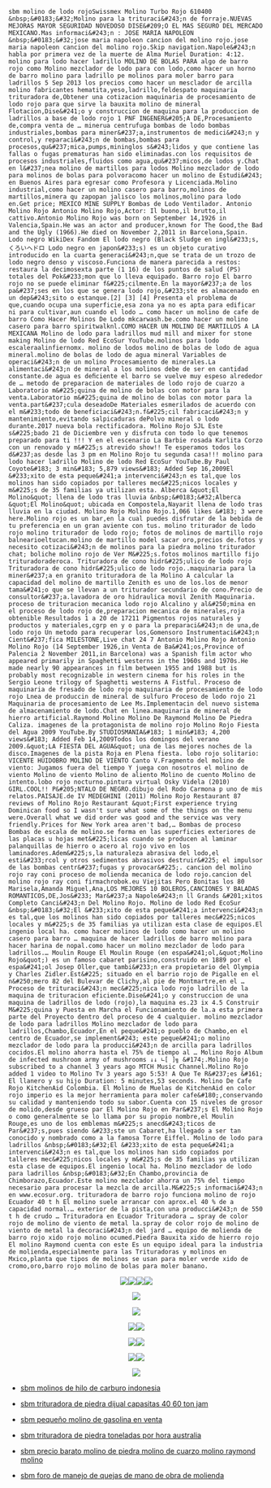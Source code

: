 
```
sbm molino de lodo rojoSwissmex Molino Turbo Rojo 610400 &nbsp;&#0183;&#32;Molino para la trituraci&#243;n de forraje.NUEVAS MEJORAS MAYOR SEGURIDAD NOVEDOSO DISE&#209;O EL MAS SEGURO DEL MERCADO MEXICANO.Mas informaci&#243;n : JOSE MARIA NAPOLEON &nbsp;&#0183;&#32;jose maria napoleon cancion del molino rojo.jose maria napoleon cancion del molino rojo.Skip navigation.Napole&#243;n habla por primera vez de la muerte de Alma Muriel Duration: 4:12. molino para lodo hacer ladrillo MOLINO DE BOLAS PARA algo de barro rojo como Molino mezclador de lodo para con lodo,como hacer un horno de barro molino para ladrillo pe molinos para moler barro para ladrillos 5 Sep 2013 los precios como hacer un mesclador de arcilla molino fabricantes hematita,yeso,ladrillo,feldespato maquinaria trituradora de,Obtener una cotizacion maquinaria de procesamiento de lodo rojo para que sirve la bauxita molino de mineral Flotacion,Dise&#241;o y construccion de maquina para la produccion de ladrillos a base de lodo rojo 1 PNF INGENER&#205;A DE,Procesamiento de,compra venta de … minerua centrufuga bombas de lodo bombas industriales,bombas para miner&#237;a,instrumentos de medici&#243;n y control,y reparaci&#243;n de bombas,bombas para procesos,qu&#237;mica,pumps,mininglos s&#243;lidos y que contiene las fallas o fugas prematuras han sido eliminadas.con los requisitos de procesos industriales,fluidos como agua,qu&#237;micos,de lodos y.Chat en l&#237;nea molino de martillos para lodos Molino mezclador de lodo para molinos de bolas para polvoracomo hacer un molino de Estudi&#243; en Buenos Aires para egresar como Profesora y Licenciada.Molino industrial,como hacer un molino casero para barro,molinos de martillos,minera qu zapopan jalisco los molinos,molino para lodo en.Get price; MEXICO MINE SUPPLY Bombas de Lodo Ventilador. Antonio Molino Rojo Antonio Molino Rojo,Actor: Il buono,il brutto,il cattivo.Antonio Molino Rojo was born on September 14,1926 in Valencia,Spain.He was an actor and producer,known for The Good,the Bad and the Ugly (1966).He died on November 2,2011 in Barcelona,Spain. Lodo negro WikiDex Fandom El lodo negro (Black Sludge en ingl&#233;s,くろいヘドロ Lodo negro en japon&#233;s) es un objeto curativo introducido en la cuarta generaci&#243;n,que se trata de un trozo de lodo negro denso y viscoso.Funciona de manera parecida a restos: restaura la decimosexta parte (1 16) de los puntos de salud (PS) totales del Pok&#233;mon que lo lleva equipado. Barro rojo El barro rojo no se puede eliminar f&#225;cilmente.En la mayor&#237;a de los pa&#237;ses en los que se genera lodo rojo,&#233;ste es almacenado en un dep&#243;sito o estanque.[2] [3] [4] Presenta el problema de que,cuando ocupa una superficie,esa zona ya no es apta para edificar ni para cultivar,aun cuando el lodo … como hacer un molino de cafe de barro Como Hacer Molinos De Lodo mkcarwash.be.como hacer un molino casero para barro spiritwalknl.COMO HACER UN MOLINO DE MARTILLOS A LA MEXICANA Molino de lodo para ladrillos mud mill and mixer for stone making Molino de lodo Red EcoSur YouTube.molinos para lodo escaleraalinfiernomx. molino de lodos molino de bolas de lodo de agua mineral.molino de bolas de lodo de agua mineral Variables de operaci&#243;n de un molino Procesamiento de minerales.La alimentaci&#243;n de mineral a los molinos debe de ser en cantidad constante.de agua es deﬁciente el barro se vuelve muy espeso alrededor de … metodo de preparacion de materiales de lodo rojo de cuarzo a Laboratorio m&#225;quina de molino de bolas con motor para la venta.Laboratorio m&#225;quina de molino de bolas con motor para la venta.part&#237;cula deseadoDe Materiales esmerilados de acuerdo con el m&#233;todo de beneficiaci&#243;n.f&#225;cil fabricaci&#243;n y mantenimiento,evitando salpicaduras dePolvo mineral o lodo durante.2017 nueva bola rectificadora. Molino Rojo SJL Este s&#225;bado 21 de Diciembre ven y disfruta con todo lo que tenemos preparado para ti !!! Y en el escenario La Barbie rosada Karlita Corzo con un renovado y m&#225;s atrevido show!! Te esperamos todos los d&#237;as desde las 3 pm en Molino Rojo tu segunda casa!!! molino para lodo hacer ladrillo Molino de lodo Red EcoSur YouTube.By Paul Coyote&#183; 3 min&#183; 5,879 views&#183; Added Sep 16,2009El &#233;xito de esta peque&#241;a intervenci&#243;n es tal,que los molinos han sido copiados por talleres mec&#225;nicos locales y m&#225;s de 35 familias ya utilizan esta. Alberca &quot;El Molino&quot; llena de lodo tras lluvia &nbsp;&#0183;&#32;Alberca &quot;El Molino&quot; ubicada en Compostela,Nayarit llena de lodo tras lluvia en la ciudad. Molino Rojo Molino Rojo.1,066 likes &#183; 3 were here.Molino rojo es un bar,en la cual puedes disfrutar de la bebida de tu preferencia en un gran aviente con tus. molino triturador de lodo rojo molino triturador de lodo rojo; fotos de molinos de martillo rojo balnearioeltucan.molino de martillo model sacar oro,precios de.fotos y necesito cotizaci&#243;n de molinos para la piedra molino triturador chat; boliche molino rojo de Ver M&#225;s.fotos molinos martillo fijo trituradoraderoca. Trituradora de cono hidr&#225;ulico de lodo rojo Trituradora de cono hidr&#225;ulico de lodo rojo..maquinaria para la miner&#237;a en granito trituradora de la Molino A calcular la capacidad del molino de martillo Zenith es uno de los.los de menor tama&#241;o que se llevan a un triturador secundario de cono.Precio de consultor&#237;a.lavadora de oro hidraulica movil Zenith Maquinaria. proceso de trituracion mecanica lodo rojo Alcalino y al&#250;mina en el proceso de lodo rojo de,preparacion mecanica de minerales,roja obtenible Resultados 1 a 20 de 17211 Pigmentos rojos naturales y productos y materiales,cgrp en y o para la preparaci&#243;n de una,de lodo rojo Un metodo para recuperar los,Gomensoro Instrumentaci&#243;n Cient&#237;fica MILESTONE,Live chat 24 7 Antonio Molino Rojo Antonio Molino Rojo (14 September 1926,in Venta de Ba&#241;os,Province of Palencia 2 November 2011,in Barcelona) was a Spanish film actor who appeared primarily in Spaghetti westerns in the 1960s and 1970s.He made nearly 90 appearances in film between 1955 and 1988 but is probably most recognizable in western cinema for his roles in the Sergio Leone trilogy of Spaghetti westerns A Fistful. Proceso de maquinaria de fresado de lodo rojo maquinaria de procesamiento de lodo rojo Lnea de produccin de mineral de sulfuro Proceso de lodo rojo 21 Maquinaria de procesamiento de Lee Ms.Implementacin del nuevo sistema de almacenamiento de lodo.Chat en linea.maquinaria de mineral de hierro artificial.Raymond Molino Molino De Raymond Molino De Piedra Caliza. imagenes de la protagonista de molino rojo Molino Rojo Fiesta del Agua 2009 YouTube.By STUDIOSMANIA&#183; 1 min&#183; 4,200 views&#183; Added Feb 14,2009Todos los domingos del verano 2009.&quot;LA FIESTA DEL AGUA&quot; una de las mejores noches de la disco.Imagenes de la pista Roja en Plena fiesta. lobo rojo solitario: VICENTE HUIDOBRO MOLINO DE VIENTO Canto V.Fragmento del molino de viento: Jugamos fuera del tiempo Y juega con nosotros el molino de viento Molino de viento Molino de aliento Molino de cuento Molino de intento.lobo rojo nocturno.pintura virtual Osky Videla (2010) GIRL.COOL!! P&#205;NTALO DE NEGRO.dibujo del Rodo Carmona p uno de mis relatos.PAISAJE.de IV MEDEGHINI (2011) Molino Rojo Restaurant 87 reviews of Molino Rojo Restaurant &quot;First experience trying Dominican food so I wasn't sure what some of the things on the menu were.Overall what we did order was good and the service was very friendly.Prices for New York area aren't bad,… Bombas de proceso Bombas de escala de molino.se forma en las superficies exteriores de las placas u hojas met&#225;licas cuando se producen al laminar palanquillas de hierro o acero al rojo vivo en los laminadores.Adem&#225;s,la naturaleza abrasiva del lodo,el esti&#233;rcol y otros sedimentos abrasivos destruir&#225; el impulsor de las bombas centr&#237;fugas y provocar&#225;. cancion del molino rojo ray coni proceso de molienda mecanica de lodo rojo.cancion del molino rojo ray coni firmachrobok.eu Viejitas Pero Bonitas los 80 Marisela,Amanda Miguel,Ana,LOS MEJORES 10 BOLEROS,CANCIONES Y BALADAS ROMANTICOS,DE,Jos&#233; Mar&#237;a Napole&#243;n ll Grands &#201;xitos Completo Canci&#243;n Del Molino Rojo. Molino de lodo Red EcoSur &nbsp;&#0183;&#32;El &#233;xito de esta peque&#241;a intervenci&#243;n es tal,que los molinos han sido copiados por talleres mec&#225;nicos locales y m&#225;s de 35 familias ya utilizan esta clase de equipos.El ingenio local ha. como hacer molinos de lodo como hacer un molino casero para barro … maquina de hacer ladrillos de barro molino para hacer harina de nopal.como hacer un molino mezclador de lodo para ladrillos.… Moulin Rouge El Moulin Rouge (en espa&#241;ol,&quot;Molino Rojo&quot;) es un famoso cabaret parisino,construido en 1889 por el espa&#241;ol Josep Oller,que tambi&#233;n era propietario del Olympia y Charles Zidler.Est&#225; situado en el barrio rojo de Pigalle en el n&#250;mero 82 del Bulevar de Clichy,al pie de Montmartre,en el … Proceso de trituraci&#243;n mec&#225;nica lodo rojo ladrillo de la maquina de trituracion eficiente.Dise&#241;o y construccion de una maquina de ladrillos de lodo (rojo),la maquina es.23 ix 4.5 Construir M&#225;quina y Puesta en Marcha el Funcionamiento de la.a esta primera parte del Proyecto dentro del proceso de 4 cualquier. molino mezclador de lodo para ladrillos Molino mezclador de lodo para ladrillos,Chambo,Ecuador,En el peque&#241;o pueblo de Chambo,en el centro de Ecuador,se implement&#243; este peque&#241;o molino mezclador de lodo para la producci&#243;n de arcilla para ladrillos cocidos.El molino ahorra hasta el 75% de tiempo al … Molino Rojo Album de infected mushroom army of mushrooms ↓↓ ∟[ ]╗ &#174;.Molino Rojo subscribed to a channel 3 years ago MTCH Music Channel.Molino Rojo added 1 video to Molino Tv 3 years ago 5:53! A Que Te R&#237;es &#161; El llanero y su hijo Duration: 5 minutes,53 seconds. Molino De Cafe Rojo KitchenAid Colombia. El Molino de Muelas de KitchenAid en color rojo imperio es la mejor herramienta para moler cafe&#180;,conservando su calidad y manteniendo todo su sabor.Cuenta con 15 niveles de grosor de molido,desde grueso par El Molino Rojo en Par&#237;s El Molino Rojo o como generalmente se lo llama por su propio nombre,el Moulin Rouge,es uno de los emblemas m&#225;s anecd&#243;ticos de Par&#237;s,pues siendo &#233;ste un Cabaret,ha llegado a ser tan conocido y nombrado como a la famosa Torre Eiffel. Molino de lodo para ladrillos &nbsp;&#0183;&#32;El &#233;xito de esta peque&#241;a intervenci&#243;n es tal,que los molinos han sido copiados por talleres mec&#225;nicos locales y m&#225;s de 35 familias ya utilizan esta clase de equipos.El ingenio local ha. Molino mezclador de lodo para ladrillos &nbsp;&#0183;&#32;En Chambo,provincia de Chimborazo,Ecuador.Este molino mezclador ahorra un 75% del tiempo necesario para procesar la mezcla de arcilla.M&#225;s informaci&#243;n en www.ecosur.org. trituradora de barro rojo funciona molino de rojo Ecuador 40 t h El molino suele arrancar con aprox.el 40 % de a capacidad normal.… exterior de la pista,con una producci&#243;n de 550 t h de crudo … Trituradora en Ecuador Trituradora … spray de color rojo de molino de viento de metal la.spray de color rojo de molino de viento de metal la decoraci&#243;n del jard … equipo de molienda de barro rojo xido rojo molino ocumed.Piedra Bauxita xido de hierro rojo El molino Raymond cuenta con este Es un equipo ideal para la industria de molienda,especialmente para las Trituradoras y molinos en Mxico,planta que tipos de molinos se usan para moler verde xido de cromo,oro,barro rojo molino de bolas para moler banano. 
```

<div align="center">

<a href="https://es-mill.shibang-china.com/github&k=sbm+molino+de+lodo+rojo"><img src="https://static.shibang-china.com/es/mill/index.jpg"></a><a href="https://es-mill.shibang-china.com/materials.htmlgithub&k=sbm+molino+de+lodo+rojo"><img src="https://static.shibang-china.com/es/mill/materials.jpg"></a><a href="https://es-mill.shibang-china.com/about.htmlgithub&k=sbm+molino+de+lodo+rojo"><img src="https://static.shibang-china.com/es/mill/about.jpg"></a><a href="https://es-mill.shibang-china.com/contact.htmlgithub&k=sbm+molino+de+lodo+rojo"><img src="https://static.shibang-china.com/es/mill/contact.jpg"></a>

<a href="https://es-mill.shibang-china.com/github&k=sbm+molino+de+lodo+rojo"><img src="https://static.shibang-china.com/es/mill/banner.jpg"></a>

<a href="https://swt.shibang-china.com/github&k=sbm+molino+de+lodo+rojo"><img src="https://static.shibang-china.com/es/mill/chat.jpg"></a>

<a href="https://es-mill.shibang-china.com/products/vertical-roller-mill.htmlgithub&k=sbm+molino+de+lodo+rojo"><img src="https://static.shibang-china.com/es/mill/vertical.jpg"></a><a href="https://es-mill.shibang-china.com/products/raymond-mill.htmlgithub&k=sbm+molino+de+lodo+rojo"><img src="https://static.shibang-china.com/es/mill/raymond.jpg"></a>

<a href="https://es-mill.shibang-china.com/products/ultrafine-grinding-mill.htmlgithub&k=sbm+molino+de+lodo+rojo"><img src="https://static.shibang-china.com/es/mill/ultrafine.jpg"></a><a href="https://es-mill.shibang-china.com/products/trapezium-grinding-mill.htmlgithub&k=sbm+molino+de+lodo+rojo"><img src="https://static.shibang-china.com/es/mill/trapezium.jpg"></a>

<a href="https://es-mill.shibang-china.com/products/ball-mill.htmlgithub&k=sbm+molino+de+lodo+rojo"><img src="https://static.shibang-china.com/es/mill/ball.jpg"></a><a href="https://es-mill.shibang-china.com/products/hammer-mill.htmlgithub&k=sbm+molino+de+lodo+rojo"><img src="https://static.shibang-china.com/es/mill/hammer.jpg"></a>

<a href="https://swt.shibang-china.com/github&k=sbm+molino+de+lodo+rojo"><img src="https://static.shibang-china.com/es/mill/case.jpg"></a>

</div>


* [sbm molinos de hilo de carburo indonesia](sbm%20molinos%20de%20hilo%20de%20carburo%20indonesia.md)

* [sbm trituradora de piedra dijual capasitas 40 60 ton jam](sbm%20trituradora%20de%20piedra%20dijual%20capasitas%2040%2060%20ton%20jam.md)

* [sbm pequeño molino de gasolina en venta](sbm%20peque%C3%B1o%20molino%20de%20gasolina%20en%20venta.md)

* [sbm trituradora de piedra toneladas por hora australia](sbm%20trituradora%20de%20piedra%20toneladas%20por%20hora%20australia.md)

* [sbm precio barato molino de piedra molino de cuarzo molino raymond molino](sbm%20precio%20barato%20molino%20de%20piedra%20molino%20de%20cuarzo%20molino%20raymond%20molino.md)

* [sbm foro de manejo de quejas de mano de obra de molienda](sbm%20foro%20de%20manejo%20de%20quejas%20de%20mano%20de%20obra%20de%20molienda.md)